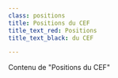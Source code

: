 ```yaml
---
class: positions
title: Positions du CEF
title_text_red: Positions
title_text_black: du CEF

---
```

Contenu de "Positions du CEF"